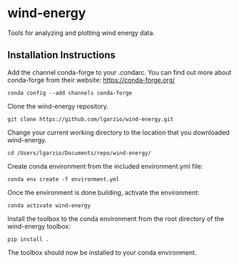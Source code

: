 # wind-energy
Tools for analyzing and plotting wind energy data.

## Installation Instructions
Add the channel conda-forge to your .condarc. You can find out more about conda-forge from their website: https://conda-forge.org/

`conda config --add channels conda-forge`

Clone the wind-energy repository.

`git clone https://github.com/lgarzio/wind-energy.git`

Change your current working directory to the location that you downloaded wind-energy. 

`cd /Users/lgarzio/Documents/repo/wind-energy/`

Create conda environment from the included environment.yml file:

`conda env create -f environment.yml`

Once the environment is done building, activate the environment:

`conda activate wind-energy`

Install the toolbox to the conda environment from the root directory of the wind-energy toolbox:

`pip install .`

The toolbox should now be installed to your conda environment.